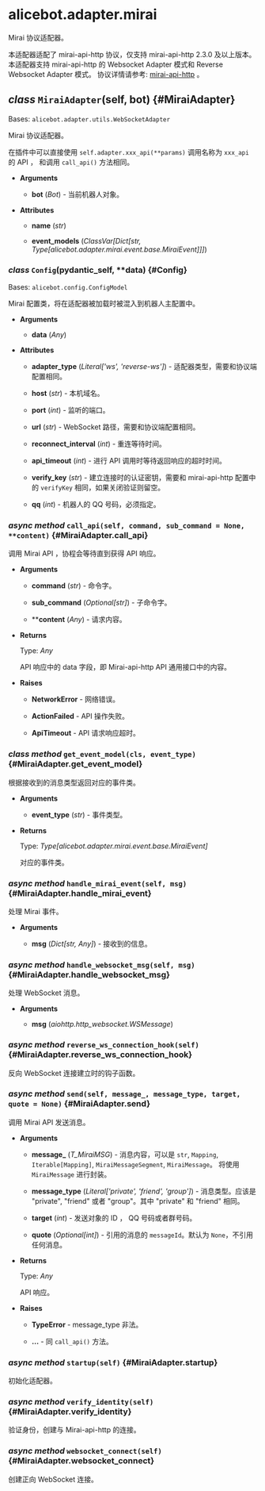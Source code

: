 # alicebot.adapter.mirai

Mirai 协议适配器。

本适配器适配了 mirai-api-http 协议，仅支持 mirai-api-http 2.3.0 及以上版本。
本适配器支持 mirai-api-http 的 Websocket Adapter 模式和 Reverse Websocket Adapter 模式。
协议详情请参考: [mirai-api-http](https://github.com/project-mirai/mirai-api-http) 。

## *class* `MiraiAdapter`(self, bot) {#MiraiAdapter}

Bases: `alicebot.adapter.utils.WebSocketAdapter`

Mirai 协议适配器。

在插件中可以直接使用 `self.adapter.xxx_api(**params)` 调用名称为 `xxx_api` 的 API ，
和调用 `call_api()` 方法相同。

- **Arguments**

  - **bot** (*Bot*) - 当前机器人对象。

- **Attributes**

  - **name** (*str*)

  - **event_models** (*ClassVar[Dict[str, Type[alicebot.adapter.mirai.event.base.MiraiEvent]]]*)

### *class* `Config`(__pydantic_self__, **data) {#Config}

Bases: `alicebot.config.ConfigModel`

Mirai 配置类，将在适配器被加载时被混入到机器人主配置中。

- **Arguments**

  - **data** (*Any*)

- **Attributes**

  - **adapter_type** (*Literal['ws', 'reverse-ws']*) - 适配器类型，需要和协议端配置相同。

  - **host** (*str*) - 本机域名。

  - **port** (*int*) - 监听的端口。

  - **url** (*str*) - WebSocket 路径，需要和协议端配置相同。

  - **reconnect_interval** (*int*) - 重连等待时间。

  - **api_timeout** (*int*) - 进行 API 调用时等待返回响应的超时时间。

  - **verify_key** (*str*) - 建立连接时的认证密钥，需要和 mirai-api-http 配置中的 `verifyKey` 相同，如果关闭验证则留空。

  - **qq** (*int*) - 机器人的 QQ 号码，必须指定。

### *async method* `call_api(self, command, sub_command = None, **content)` {#MiraiAdapter.call_api}

调用 Mirai API ，协程会等待直到获得 API 响应。

- **Arguments**

  - **command** (*str*) - 命令字。

  - **sub_command** (*Optional[str]*) - 子命令字。

  - ****content** (*Any*) - 请求内容。

- **Returns**

  Type: *Any*

  API 响应中的 data 字段，即 Mirai-api-http API 通用接口中的内容。

- **Raises**

  - **NetworkError** - 网络错误。

  - **ActionFailed** - API 操作失败。

  - **ApiTimeout** - API 请求响应超时。

### *class method* `get_event_model(cls, event_type)` {#MiraiAdapter.get_event_model}

根据接收到的消息类型返回对应的事件类。

- **Arguments**

  - **event_type** (*str*) - 事件类型。

- **Returns**

  Type: *Type[alicebot.adapter.mirai.event.base.MiraiEvent]*

  对应的事件类。

### *async method* `handle_mirai_event(self, msg)` {#MiraiAdapter.handle_mirai_event}

处理 Mirai 事件。

- **Arguments**

  - **msg** (*Dict[str, Any]*) - 接收到的信息。

### *async method* `handle_websocket_msg(self, msg)` {#MiraiAdapter.handle_websocket_msg}

处理 WebSocket 消息。

- **Arguments**

  - **msg** (*aiohttp.http_websocket.WSMessage*)

### *async method* `reverse_ws_connection_hook(self)` {#MiraiAdapter.reverse_ws_connection_hook}

反向 WebSocket 连接建立时的钩子函数。

### *async method* `send(self, message_, message_type, target, quote = None)` {#MiraiAdapter.send}

调用 Mirai API 发送消息。

- **Arguments**

  - **message_** (*T_MiraiMSG*) - 消息内容，可以是 `str`, `Mapping`, `Iterable[Mapping]`,
  `MiraiMessageSegment`, `MiraiMessage`。
  将使用 `MiraiMessage` 进行封装。

  - **message_type** (*Literal['private', 'friend', 'group']*) - 消息类型。应该是 "private", "friend" 或者 "group"。其中 "private" 和 "friend" 相同。

  - **target** (*int*) - 发送对象的 ID ， QQ 号码或者群号码。

  - **quote** (*Optional[int]*) - 引用的消息的 `messageId`。默认为 `None`，不引用任何消息。

- **Returns**

  Type: *Any*

  API 响应。

- **Raises**

  - **TypeError** - message_type 非法。

  - **...** - 同 `call_api()` 方法。

### *async method* `startup(self)` {#MiraiAdapter.startup}

初始化适配器。

### *async method* `verify_identity(self)` {#MiraiAdapter.verify_identity}

验证身份，创建与 Mirai-api-http 的连接。

### *async method* `websocket_connect(self)` {#MiraiAdapter.websocket_connect}

创建正向 WebSocket 连接。